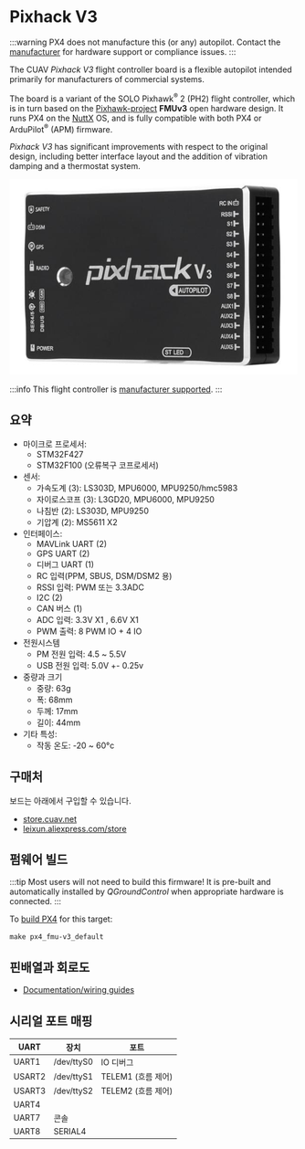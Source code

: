 # Pixhack V3

:::warning
PX4 does not manufacture this (or any) autopilot.
Contact the [manufacturer](https://store.cuav.net/) for hardware support or compliance issues.
:::

The CUAV _Pixhack V3_ flight controller board is a flexible autopilot intended primarily for manufacturers of commercial systems.

The board is a variant of the SOLO Pixhawk<sup>&reg;</sup> 2 (PH2) flight controller, which is in turn based on the [Pixhawk-project](https://pixhawk.org/) **FMUv3** open hardware design.
It runs PX4 on the [NuttX](https://nuttx.apache.org/) OS, and is fully compatible with both PX4 or ArduPilot<sup>&reg;</sup> (APM) firmware.

_Pixhack V3_ has significant improvements with respect to the original design, including better interface layout and the addition of vibration damping and a thermostat system.

![Pixhack v3](../../assets/flight_controller/pixhack_v3/pixhack_v3_157_large_default.jpg)

:::info
This flight controller is [manufacturer supported](../flight_controller/autopilot_manufacturer_supported.md).
:::

## 요약

- 마이크로 프로세서:
  - STM32F427
  - STM32F100 (오류복구 코프로세서)
- 센서:
  - 가속도계 (3): LS303D, MPU6000, MPU9250/hmc5983
  - 자이로스코프 (3): L3GD20, MPU6000, MPU9250
  - 나침반 (2): LS303D, MPU9250
  - 기압계 (2): MS5611 X2
- 인터페이스:
  - MAVLink UART (2)
  - GPS UART (2)
  - 디버그 UART (1)
  - RC 입력(PPM, SBUS, DSM/DSM2 용)
  - RSSI 입력: PWM 또는 3.3ADC
  - I2C (2)
  - CAN 버스 (1)
  - ADC 입력: 3.3V X1 , 6.6V X1
  - PWM 출력: 8 PWM IO + 4 IO
- 전원시스템
  - PM 전원 입력: 4.5 ~ 5.5V
  - USB 전원 입력: 5.0V +- 0.25v
- 중량과 크기
  - 중량: 63g
  - 폭: 68mm
  - 두께: 17mm
  - 길이: 44mm
- 기타 특성:
  - 작동 온도: -20 ~ 60°c

## 구매처

보드는 아래에서 구입할 수 있습니다.

- [store.cuav.net](http://store.cuav.net/index.php?id_product=8\&id_product_attribute=0\&rewrite=pixhack-v3-autopilot\&controller=product\&id_lang=3)
- [leixun.aliexpress.com/store](https://leixun.aliexpress.com/store)

## 펌웨어 빌드

:::tip
Most users will not need to build this firmware!
It is pre-built and automatically installed by _QGroundControl_ when appropriate hardware is connected.
:::

To [build PX4](../dev_setup/building_px4.md) for this target:

```
make px4_fmu-v3_default
```

## 핀배열과 회로도

- [Documentation/wiring guides](http://doc.cuav.net/flight-controller/pixhack/en/pixhack-v3.html)

## 시리얼 포트 매핑

| UART   | 장치         | 포트                                |
| ------ | ---------- | --------------------------------- |
| UART1  | /dev/ttyS0 | IO 디버그                            |
| USART2 | /dev/ttyS1 | TELEM1 (흐름 제어) |
| USART3 | /dev/ttyS2 | TELEM2 (흐름 제어) |
| UART4  |            |                                   |
| UART7  | 콘솔         |                                   |
| UART8  | SERIAL4    |                                   |
